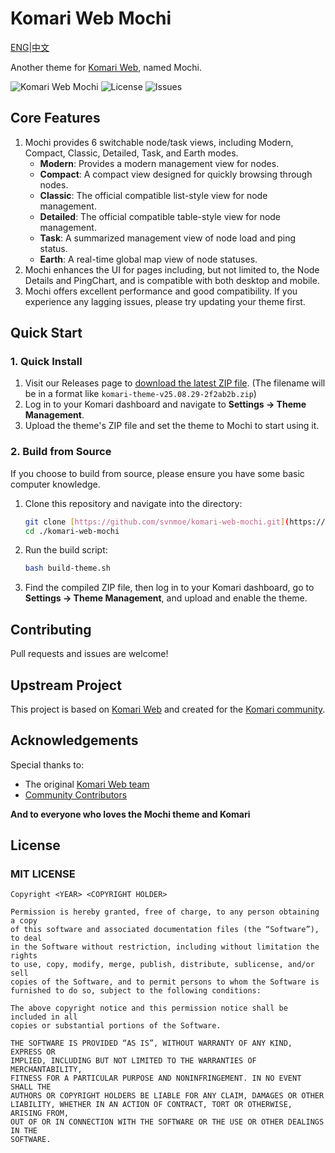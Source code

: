 # Komari Web Mochi

[ENG](https://https://github.com/svnmoe/komari-web-mochi/blob/main/README.md)|[中文](https://github.com/svnmoe/komari-web-mochi/blob/main/README_CN.md)

Another theme for [Komari Web](https://github.com/komari-monitor/komari), named Mochi.

![Komari Web Mochi](https://img.shields.io/badge/Komari-Mochi-pink?style=flat-square)
![License](https://img.shields.io/github/license/svnmoe/komari-web-mochi?style=flat-square)
![Issues](https://img.shields.io/github/issues/svnmoe/komari-web-mochi?style=flat-square)

## Core Features

1.  Mochi provides 6 switchable node/task views, including Modern, Compact, Classic, Detailed, Task, and Earth modes.
    -   **Modern**: Provides a modern management view for nodes.
    -   **Compact**: A compact view designed for quickly browsing through nodes.
    -   **Classic**: The official compatible list-style view for node management.
    -   **Detailed**: The official compatible table-style view for node management.
    -   **Task**: A summarized management view of node load and ping status.
    -   **Earth**: A real-time global map view of node statuses.
2.  Mochi enhances the UI for pages including, but not limited to, the Node Details and PingChart, and is compatible with both desktop and mobile.
3.  Mochi offers excellent performance and good compatibility. If you experience any lagging issues, please try updating your theme first.

## Quick Start

### 1. Quick Install

1.  Visit our Releases page to [download the latest ZIP file](https://github.com/svnmoe/komari-web-mochi/releases/latest).
    (The filename will be in a format like `komari-theme-v25.08.29-2f2ab2b.zip`)
2.  Log in to your Komari dashboard and navigate to **Settings -> Theme Management**.
3.  Upload the theme's ZIP file and set the theme to Mochi to start using it.

### 2. Build from Source

If you choose to build from source, please ensure you have some basic computer knowledge.

1.  Clone this repository and navigate into the directory:
    ```bash
    git clone [https://github.com/svnmoe/komari-web-mochi.git](https://github.com/svnmoe/komari-web-mochi.git)
    cd ./komari-web-mochi
    ```
2.  Run the build script:
    ```bash
    bash build-theme.sh
    ```
3.  Find the compiled ZIP file, then log in to your Komari dashboard, go to **Settings -> Theme Management**, and upload and enable the theme.

## Contributing

Pull requests and issues are welcome!

## Upstream Project

This project is based on [Komari Web](https://github.com/komari-monitor/komari-web) and created for the [Komari community](https://github.com/komari-monitor/komari).

## Acknowledgements

Special thanks to:

-   The original [Komari Web team](https://github.com/komari-monitor/komari)
-   [Community Contributors](https://github.com/svnmoe/komari-web-mochi/graphs/contributors)

**And to everyone who loves the Mochi theme and Komari**

## License

### MIT LICENSE
```
Copyright <YEAR> <COPYRIGHT HOLDER>

Permission is hereby granted, free of charge, to any person obtaining a copy
of this software and associated documentation files (the “Software”), to deal
in the Software without restriction, including without limitation the rights
to use, copy, modify, merge, publish, distribute, sublicense, and/or sell
copies of the Software, and to permit persons to whom the Software is
furnished to do so, subject to the following conditions:

The above copyright notice and this permission notice shall be included in all
copies or substantial portions of the Software.

THE SOFTWARE IS PROVIDED “AS IS”, WITHOUT WARRANTY OF ANY KIND, EXPRESS OR
IMPLIED, INCLUDING BUT NOT LIMITED TO THE WARRANTIES OF MERCHANTABILITY,
FITNESS FOR A PARTICULAR PURPOSE AND NONINFRINGEMENT. IN NO EVENT SHALL THE
AUTHORS OR COPYRIGHT HOLDERS BE LIABLE FOR ANY CLAIM, DAMAGES OR OTHER
LIABILITY, WHETHER IN AN ACTION OF CONTRACT, TORT OR OTHERWISE, ARISING FROM,
OUT OF OR IN CONNECTION WITH THE SOFTWARE OR THE USE OR OTHER DEALINGS IN THE
SOFTWARE.
```